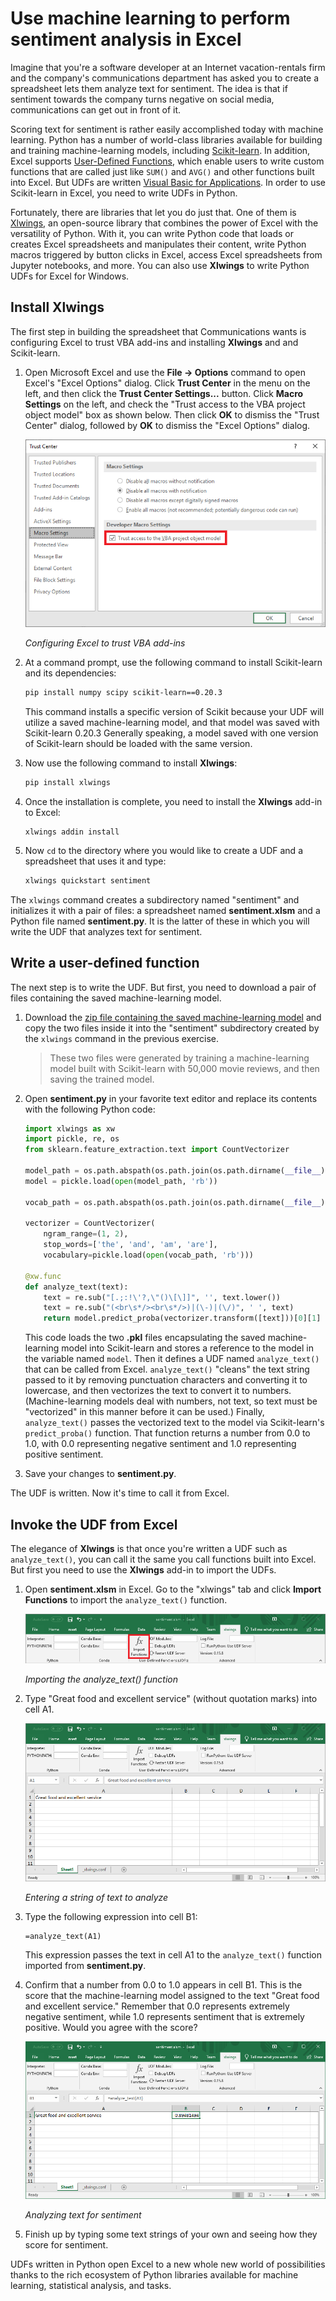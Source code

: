 # Use machine learning to perform sentiment analysis in Excel

Imagine that you're a software developer at an Internet vacation-rentals firm and the company's communications department has asked you to create a spreadsheet lets them analyze text for sentiment. The idea is that if sentiment towards the company turns negative on social media, communications can get out in front of it.

Scoring text for sentiment is rather easily accomplished today with machine learning. Python has a number of world-class libraries available for building and training machine-learning models, including [Scikit-learn](https://scikit-learn.org/stable/index.html). In addition, Excel supports [User-Defined Functions](https://support.office.com/en-ie/article/create-custom-functions-in-excel-2f06c10b-3622-40d6-a1b2-b6748ae8231f), which enable users to write custom functions that are called just like `SUM()` and `AVG()` and other functions built into Excel. But UDFs are written [Visual Basic for Applications](https://en.wikipedia.org/wiki/Visual_Basic_for_Applications). In order to use Scikit-learn in Excel, you need to write UDFs in Python.

Fortunately, there are libraries that let you do just that. One of them is [Xlwings](https://www.xlwings.org/), an open-source library that combines the power of Excel with the versatility of Python. With it, you can write Python code that loads or creates Excel spreadsheets and manipulates their content, write Python macros triggered by button clicks in Excel, access Excel spreadsheets from Jupyter notebooks, and more. You can also use **Xlwings** to write Python UDFs for Excel for Windows.

## Install Xlwings

The first step in building the spreadsheet that Communications wants is configuring Excel to trust VBA add-ins and installing **Xlwings** and and Scikit-learn.

1. Open Microsoft Excel and use the **File -> Options** command to open Excel's "Excel Options" dialog. Click **Trust Center** in the menu on the left, and then click the **Trust Center Settings...** button. Click **Macro Settings** on the left, and check the "Trust access to the VBA project object model" box as shown below. Then click **OK** to dismiss the "Trust Center" dialog, followed by **OK** to dismiss the "Excel Options" dialog.

	![Configuring Excel to trust VBA add-ins](media/trust-vba.png)

	_Configuring Excel to trust VBA add-ins_

1. At a command prompt, use the following command to install Scikit-learn and its dependencies:

	```bash
	pip install numpy scipy scikit-learn==0.20.3
	```

	This command installs a specific version of Scikit because your UDF will utilize a saved machine-learning model, and that model was saved with Scikit-learn 0.20.3 Generally speaking, a model saved with one version of Scikit-learn should be loaded with the same version.

1. Now use the following command to install **Xlwings**:

	```bash
	pip install xlwings
	```

1. Once the installation is complete, you need to install the **Xlwings** add-in to Excel:

	```
	xlwings addin install
	```

1. Now `cd` to the directory where you would like to create a UDF and a spreadsheet that uses it and type:

	```bash
	xlwings quickstart sentiment
	```

The `xlwings` command creates a subdirectory named "sentiment" and initializes it with a pair of files: a spreadsheet named **sentiment.xlsm** and a Python file named **sentiment.py**. It is the latter of these in which you will write the UDF that analyzes text for sentiment.

## Write a user-defined function

The next step is to write the UDF. But first, you need to download a pair of files containing the saved machine-learning model.

1. Download the [zip file containing the saved machine-learning model](https://topcs.blob.core.windows.net/public/office-python-resources.zip) and copy the two files inside it into the "sentiment" subdirectory created by the `xlwings` command in the previous exercise.

	> These two files were generated by training a machine-learning model built with Scikit-learn with 50,000 movie reviews, and then saving the trained model. 

1. Open **sentiment.py** in your favorite text editor and replace its contents with the following Python code:

	```python
	import xlwings as xw
	import pickle, re, os
	from sklearn.feature_extraction.text import CountVectorizer
	
	model_path = os.path.abspath(os.path.join(os.path.dirname(__file__), 'sentiment_analysis.pkl'))
	model = pickle.load(open(model_path, 'rb'))
	
	vocab_path = os.path.abspath(os.path.join(os.path.dirname(__file__), 'vocabulary.pkl'))
	
	vectorizer = CountVectorizer(
	    ngram_range=(1, 2),
	    stop_words=['the', 'and', 'am', 'are'],
	    vocabulary=pickle.load(open(vocab_path, 'rb')))
	
	@xw.func
	def analyze_text(text):
	    text = re.sub("[.;:!\'?,\"()\[\]]", '', text.lower())
	    text = re.sub("(<br\s*/><br\s*/>)|(\-)|(\/)", ' ', text)
	    return model.predict_proba(vectorizer.transform([text]))[0][1]
	```

	This code loads the two **.pkl** files encapsulating the saved machine-learning model into Scikit-learn and stores a reference to the model in the variable named `model`. Then it defines a UDF named `analyze_text()` that can be called from Excel. `analyze_text()` "cleans" the text string passed to it by removing punctuation characters and converting it to lowercase, and then vectorizes the text to convert it to numbers. (Machine-learning models deal with numbers, not text, so text must be "vectorized" in this manner before it can be used.) Finally, `analyze_text()` passes the vectorized text to the model via Scikit-learn's `predict_proba()` function. That function returns a number from 0.0 to 1.0, with 0.0 representing negative sentiment and 1.0 representing positive sentiment.

1. Save your changes to **sentiment.py**.

The UDF is written. Now it's time to call it from Excel.

## Invoke the UDF from Excel

The elegance of **Xlwings** is that once you're written a UDF such as `analyze_text()`, you can call it the same you call functions built into Excel. But first you need to use the **Xlwings** add-in to import the UDFs.

1. Open **sentiment.xlsm** in Excel. Go to the "xlwings" tab and click **Import Functions** to import the `analyze_text()` function.

	![Importing the analyze_text() function](media/import-functions.png)

	_Importing the analyze_text() function_

1. Type "Great food and excellent service" (without quotation marks) into cell A1.

	![Entering a string of text to analyze](media/excel-1.png)

	_Entering a string of text to analyze_

1. Type the following expression into cell B1:

	```
	=analyze_text(A1)
	```

	This expression passes the text in cell A1 to the `analyze_text()` function imported from **sentiment.py**.

1. Confirm that a number from 0.0 to 1.0 appears in cell B1. This is the score that the machine-learning model assigned to the text "Great food and excellent service." Remember that 0.0 represents extremely negative sentiment, while 1.0 represents sentiment that is extremely positive. Would you agree with the score?

	![Analyzing text for sentiment](media/excel-2.png)

	_Analyzing text for sentiment_

1. Finish up by typing some text strings of your own and seeing how they score for sentiment.

UDFs written in Python open Excel to a new whole new world of possibilities thanks to the rich ecosystem of Python libraries available for machine learning, statistical analysis, and tasks.
